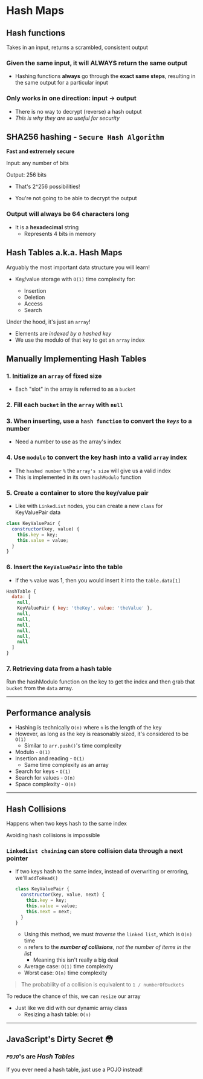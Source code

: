# Hash Maps

## Hash functions

Takes in an input, returns a scrambled, consistent output

### Given the same input, it will **ALWAYS** return the same output

- Hashing functions **always** go through the **exact same steps**, resulting in the same output for a particular input

### Only works in **one direction**: input -> output

- There is no way to decrypt (reverse) a hash output
- _This is why they are so useful for security_

## SHA256 hashing - **`Secure Hash Algorithm`**

**Fast and extremely secure**

Input: any number of bits

Output: 256 bits

- That's 2^256 possibilities!

- You're not going to be able to decrypt the output

### Output will always be 64 characters long

- It is a **hexadecimal** string
  - Represents 4 bits in memory

## Hash Tables a.k.a. Hash Maps

Arguably the most important data structure you will learn!

- Key/value storage with `O(1)` time complexity for:

  - Insertion
  - Deletion
  - Access
  - Search

Under the hood, it's just an `array`!

- Elements are _indexed by a hashed key_
- We use the modulo of that key to get an `array` index

## Manually Implementing Hash Tables

### 1. Initialize an `array` of fixed size

- Each "slot" in the array is referred to as a `bucket`

### 2. Fill each `bucket` in the `array` with `null`

### 3. When inserting, use a `hash function` to convert the **_`keys`_** to a number

- Need a number to use as the array's index

### 4. Use `modulo` to convert the key hash into a valid `array` index

- The `hashed number` `%` the `array's size` will give us a valid index
- This is implemented in its own `hashModulo` function

### 5. Create a container to store the key/value pair

- Like with `LinkedList` nodes, you can create a new `class` for KeyValuePair data

```js
class KeyValuePair {
  constructor(key, value) {
    this.key = key;
    this.value = value;
  }
}
```

### 6. Insert the `KeyValuePair` into the table

- If the `%` value was 1, then you would insert it into the `table.data[1]`

```js
HashTable {
  data: [
    null,
    KeyValuePair { key: 'theKey', value: 'theValue' },
    null,
    null,
    null,
    null,
    null,
    null
  ]
}
```

### 7. Retrieving data from a hash table

Run the hashModulo function on the key to get the index and then grab that `bucket` from the `data` array.

---

## Performance analysis

- Hashing is technically `O(n)` where `n` is the length of the key
- However, as long as the key is reasonably sized, it's considered to be `O(1)`
  - Similar to `arr.push()`'s time complexity
- Modulo - `O(1)`
- Insertion and reading - `O(1)`
  - Same time complexity as an array
- Search for keys - `O(1)`
- Search for values - `O(n)`
- Space complexity - `O(n)`

---

## Hash Collisions

Happens when two keys hash to the same index

Avoiding hash collisions is impossible

### `LinkedList chaining` can store collision data through a next pointer

- If two keys hash to the same index, instead of overwriting or erroring, we'll `addToHead()`

  ```js
  class KeyValuePair {
    constructor(key, value, next) {
      this.key = key;
      this.value = value;
      this.next = next;
    }
  }
  ```

  - Using this method, we must _traverse_ the `linked list`, which is `O(n)` time
  - `n` refers to the **_number of collisions_**, _not the number of items in the list_
    - Meaning this isn't really a big deal
  - Average case: `O(1)` time complexity
  - Worst case: `O(n)` time complexity

> The probability of a collision is equivalent to `1 / numberOfBuckets`

To reduce the chance of this, we can `resize` our array

- Just like we did with our dynamic array class
  - Resizing a hash table: `O(n)`

---

## JavaScript's Dirty Secret 😳

### **_`POJO`_**'s are **_Hash Tables_**

If you ever need a hash table, just use a POJO instead!
